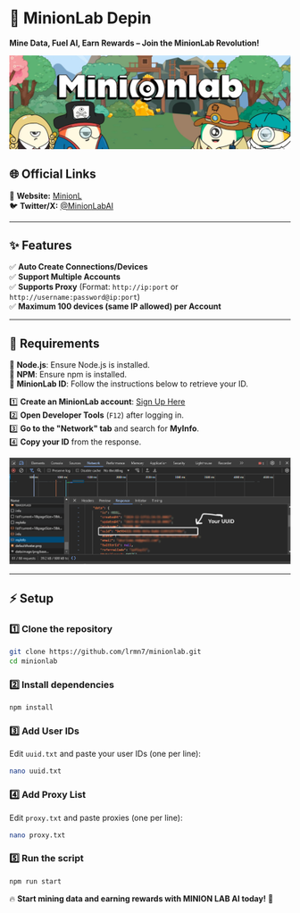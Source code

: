# 🚀 MinionLab Depin  
**Mine Data, Fuel AI, Earn Rewards – Join the MinionLab Revolution!**  

![MinionLab](./assets/lrmn-minionlab.jpeg)  

## 🌐 Official Links  
🔗 **Website:** [MinionL](https://ref.minionlab.io/?referralCode=VJKKXCPU)  
🐦 **Twitter/X:** [@MinionLabAI](https://x.com/MinionLabAI)  

---  

## ✨ Features  

✅ **Auto Create Connections/Devices**  
✅ **Support Multiple Accounts**  
✅ **Supports Proxy** (Format: `http://ip:port` or `http://username:password@ip:port`)  
✅ **Maximum 100 devices (same IP allowed) per Account** 

---  

## 📌 Requirements  

🔹 **Node.js**: Ensure Node.js is installed.  
🔹 **NPM**: Ensure npm is installed.  
🔹 **MinionLab ID**: Follow the instructions below to retrieve your ID.  

1️⃣ **Create an MinionLab account**: [Sign Up Here](https://ref.minionlab.io/?referralCode=VJKKXCPU)  
2️⃣ **Open Developer Tools** (`F12`) after logging in.  
3️⃣ **Go to the "Network" tab** and search for **MyInfo**.  
4️⃣ **Copy your ID** from the response.  

![Get UUID](./assets/myinfo.png)  

---  

## ⚡ Setup  

### 1️⃣ Clone the repository  
```bash  
git clone https://github.com/lrmn7/minionlab.git  
cd minionlab  
```  

### 2️⃣ Install dependencies  
```bash  
npm install  
```  

### 3️⃣ Add User IDs  
Edit `uuid.txt` and paste your user IDs (one per line):  
```bash  
nano uuid.txt  
```  

### 4️⃣ Add Proxy List  
Edit `proxy.txt` and paste proxies (one per line):  
```bash  
nano proxy.txt  
```  

### 5️⃣ Run the script  
```bash  
npm run start  
```  

🔥 **Start mining data and earning rewards with MINION LAB AI today!** 🚀  
